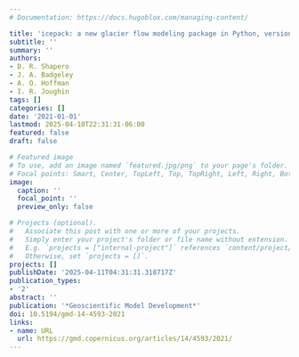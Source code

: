 ```yaml
---
# Documentation: https://docs.hugoblox.com/managing-content/

title: 'icepack: a new glacier flow modeling package in Python, version 1.0'
subtitle: ''
summary: ''
authors:
- D. R. Shapero
- J. A. Badgeley
- A. O. Hoffman
- I. R. Joughin
tags: []
categories: []
date: '2021-01-01'
lastmod: 2025-04-10T22:31:31-06:00
featured: false
draft: false

# Featured image
# To use, add an image named `featured.jpg/png` to your page's folder.
# Focal points: Smart, Center, TopLeft, Top, TopRight, Left, Right, BottomLeft, Bottom, BottomRight.
image:
  caption: ''
  focal_point: ''
  preview_only: false

# Projects (optional).
#   Associate this post with one or more of your projects.
#   Simply enter your project's folder or file name without extension.
#   E.g. `projects = ["internal-project"]` references `content/project/deep-learning/index.md`.
#   Otherwise, set `projects = []`.
projects: []
publishDate: '2025-04-11T04:31:31.318717Z'
publication_types:
- '2'
abstract: ''
publication: '*Geoscientific Model Development*'
doi: 10.5194/gmd-14-4593-2021
links:
- name: URL
  url: https://gmd.copernicus.org/articles/14/4593/2021/
---
```

